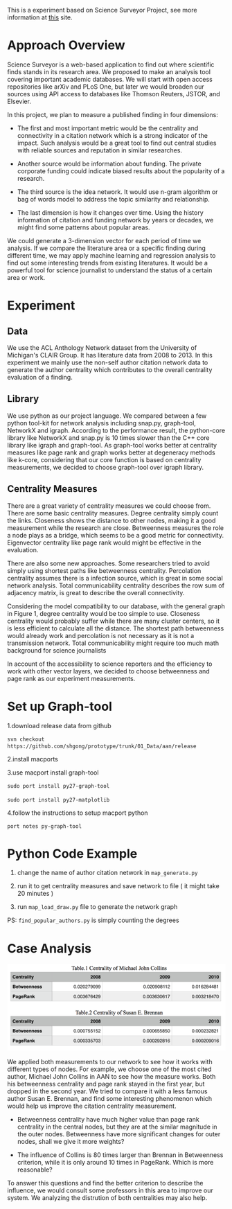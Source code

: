
This is a experiment based on Science Surveyor Project, see more information at [this](http://science-surveyor.github.io/) site.


# Approach Overview
Science Surveyor is a web-based application to find out where scientific finds stands in its research area. We proposed to make an analysis tool covering important academic databases. We will start with open access repositories like arXiv and PLoS One, but later we would broaden our sources using API access to databases like Thomson Reuters, JSTOR, and Elsevier. 

In this project, we plan to measure a published finding in four dimensions:

- The first and most important metric would be the centrality and connectivity in a citation network which is a strong indicator of the impact. Such analysis would be a great tool to find out central studies with reliable sources and reputation in similar researches. 

- Another source would be information about funding. The private corporate funding could indicate biased results about the popularity of a research. 

- The third source is the idea network. It would use n-gram algorithm or bag of words model to address the topic similarity and relationship. 

- The last dimension is how it changes over time. Using the history information of citation and funding network by years or decades, we might find some patterns about popular areas.

We could generate a 3-dimension vector for each period of time we analysis. If we compare the literature area or a specific finding during different time, we may apply machine learning and regression analysis to find out some interesting trends from existing literatures. It would be a powerful tool for science journalist to understand the status of a certain area or work.



# Experiment

## Data
We use the ACL Anthology Network dataset from the University of Michigan's CLAIR Group. It has literature data from 2008 to 2013. In this experiment we mainly use the non-self author citation network data to generate the author centrality which contributes to the overall centrality evaluation of a finding.

## Library
We use python as our project language. We compared between a few python tool-kit for network analysis including snap.py, graph-tool, NetworkX and igraph.  According to the performance result, the python-core library like NetworkX and snap.py is 10 times slower than the C++ core library like igraph and graph-tool. As graph-tool works better at centrality measures like page rank and graph works better at degeneracy methods like k-core, considering that our core function is based on centrality measurements, we decided to choose graph-tool over igraph library.

## Centrality Measures
There are a great variety of centrality measures we could choose from. There are some basic centrality measures. Degree centrality simply count the links. Closeness shows the distance to other nodes, making it a good measurement while the research are close. Betweenness measures the  role a node plays as a bridge, which seems to be a good metric for connectivity. Eigenvector centrality like page rank would might be effective in the evaluation.

There are also some new approaches. Some researchers tried to avoid simply using shortest paths like betweenness centrality. Percolation centrality assumes there is a infection source, which is great in some social network analysis. Total communicability centrality describes the row sum of adjacency matrix, is great to describe the overall connectivity.

Considering the model compatibility to our database, with the general graph in Figure 1, degree centrality would be too simple to use. Closeness centrality would probably suffer while there are many cluster centers, so it is less efficient to calculate all the distance.  The shortest path betweenness would already work and percolation is not necessary as it is not  a transmission network. Total communicability might require too much math background for science journalists

In account of the accessibility to science reporters and the efficiency to work with other vector layers, we decided to choose betweenness and page rank as our experiment measurements.






# Set up Graph-tool

1.download release data from github

	svn checkout https://github.com/shgong/prototype/trunk/01_Data/aan/release

2.install macports

3.use macport install graph-tool

	sudo port install py27-graph-tool

	sudo port install py27-matplotlib

4.follow the instructions to setup macport python

	port notes py-graph-tool



# Python Code Example

1. change the name of author citation network in `map_generate.py`

2. run it to get centrality measures and save network to file ( it might take 20 minutes )

3. run `map_load_draw.py` file to generate the network graph

PS: `find_popular_authors.py` is simply counting the degrees





# Case Analysis


![alt text](https://raw.githubusercontent.com/shgong/ScienceSurveyor/master/table.png "Logo Title Text 1")

We applied both measurements to our network to see how it works with different types of nodes. For example, we choose one of the most cited author, Michael John Collins in AAN to see how the measure works. Both his betweenness centrality and page rank stayed in the first year, but dropped in the second year. We tried to compare it with a less famous author Susan E. Brennan, and find some interesting phenomenon which would help us improve the citation centrality measurement.

- Betweenness centrality have much higher value than page rank centrality in the central nodes, but they are at the similar magnitude in the outer nodes. Betweenness have more significant changes for outer nodes, shall we give it more weights?

- The influence of Collins is 80 times larger than Brennan in Betweenness criterion, while it is only around 10 times in PageRank. Which is more reasonable? 

To answer this questions and find the better criterion to describe the influence, we would consult some professors in this area to improve our system. We analyzing the distrution of both centralities may also help.


